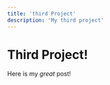 ```yaml
---
title: 'third Project'
description: 'My third project'
---
```


# Third Project!  

Here is my _great_ post!